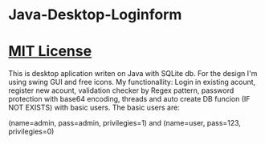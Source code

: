# Java-Desktop-Loginform

# [MIT License](LICENSE)


This is desktop aplication writen on Java with SQLite db. For the design I'm using swing GUI and free icons. My functionallity: Login in existing acount, register new acount, validation checker by Regex pattern, password protection with base64 encoding, threads and auto create DB funcion (IF NOT EXISTS) with basic users. The basic users are:

(name=admin, pass=admin, privilegies=1) and (name=user, pass=123, privilegies=0)
